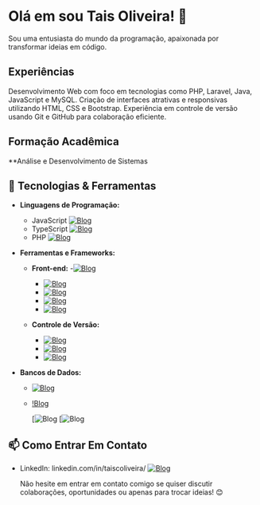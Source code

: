 # Olá em sou Tais Oliveira! 👋

Sou uma entusiasta do mundo da programação, apaixonada por transformar ideias em código. 

## Experiências
Desenvolvimento Web com foco em tecnologias como PHP, Laravel, Java, JavaScript e MySQL.
Criação de interfaces atrativas e responsivas utilizando HTML, CSS e Bootstrap.
Experiência em controle de versão usando Git e GitHub para colaboração eficiente.

## Formação Acadêmica
**Análise e Desenvolvimento de Sistemas

## 🔧 Tecnologias & Ferramentas
- **Linguagens de Programação:**
  - JavaScript [![Blog](https://img.shields.io/badge/JavaScript-F7DF1E?style=for-the-badge&logo=javascript&logoColor=black)](https://blog.com)
  - TypeScript [![Blog](https://img.shields.io/badge/TypeScript-007ACC?style=for-the-badge&logo=typescript&logoColor=white)](https://blog.com)
  - PHP [![Blog](https://img.shields.io/badge/PHP-777BB4?style=for-the-badge&logo=php&logoColor=white)](https://blog.com)

- **Ferramentas e Frameworks:**
  - **Front-end:**
    -[![Blog](https://img.shields.io/badge/CSS-239120?&style=for-the-badge&logo=css3&logoColor=white)](https://blog.com)
    - [![Blog](https://img.shields.io/badge/Angular-DD0031?style=for-the-badge&logo=angular&logoColor=white)](https://blog.com)
    - [![Blog](https://img.shields.io/badge/HTML-239120?style=for-the-badge&logo=html5&logoColor=white)](https://blog.com)
    - [![Blog](https://img.shields.io/badge/Bootstrap-563D7C?style=for-the-badge&logo=bootstrap&logoColor=white)](https://blog.com)
    - [![Blog](https://img.shields.io/badge/Laravel-FF2D20?style=for-the-badge&logo=laravel&logoColor=white)](https://blog.com)
    
  - **Controle de Versão:**
    - [![Blog](https://img.shields.io/badge/GIT-E44C30?style=for-the-badge&logo=git&logoColor=white)](https://blog.com)
    - [![Blog](https://img.shields.io/badge/GitHub-100000?style=for-the-badge&logo=github&logoColor=white)](https://blog.com)
    - [![Blog](https://img.shields.io/badge/Bitbucket-0747a6?style=for-the-badge&logo=bitbucket&logoColor=white)](https://blog.com)

- **Bancos de Dados:**
  - [![Blog](https://img.shields.io/badge/MySQL-00000F?style=for-the-badge&logo=mysql&logoColor=white)](https://blog.com)
  - [!Blog](https://img.shields.io/badge/PostgreSQL-316192?style=for-the-badge&logo=postgresql&logoColor=white)
 
    [![Blog](https://img.shields.io/badge/Linux-FCC624?style=for-the-badge&logo=linux&logoColor=black)
    [![Blog](https://img.shields.io/badge/Canva-%2300C4CC.svg?&style=for-the-badge&logo=Canva&logoColor=white)

## 📫 Como Entrar Em Contato
- LinkedIn: linkedin.com/in/taiscoliveira/ [![Blog](https://img.shields.io/badge/LinkedIn-0077B5?style=for-the-badge&logo=linkedin&logoColor=white)](https://linkedin.com/in/taiscoliveira/)

  Não hesite em entrar em contato comigo se quiser discutir colaborações, oportunidades ou apenas para trocar ideias! 😊

